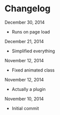 Changelog
==========

December 30, 2014
+ Runs on page load

December 21, 2014
+ Simplified everything

November 12, 2014
+ Fixed animated class

November 12, 2014
+ Actually a plugin

November 10, 2014
+ Initial commit
